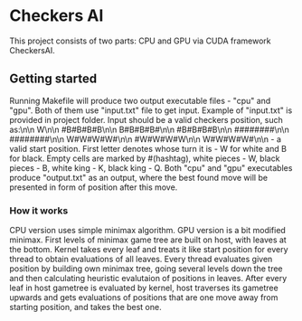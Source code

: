 # Checkers AI

This project consists of two parts: CPU and GPU via CUDA framework CheckersAI.

## Getting started

Running Makefile will produce two output executable files - "cpu" and "gpu". Both of them use "input.txt" file to get input. Example of "input.txt" is provided in project folder. Input should be a valid checkers position, such as:\n\n
W\n\n
\#B#B#B#B\n\n
B#B#B#B#\n\n
\#B#B#B#B\n\n
\########\n\n
\########\n\n
W#W#W#W#\n\n
\#W#W#W#W\n\n
W#W#W#W#\n\n
\- a valid start position. First letter denotes whose turn it is - W for white and B for black. Empty cells are marked by #(hashtag), white pieces - W, black pieces - B, white king - K, black king - Q.
Both "cpu" and "gpu" executables produce "output.txt" as an output, where the best found move will be presented in form of position after this move.


### How it works

CPU version uses simple minimax algorithm.
GPU version is a bit modified minimax. First levels of minimax game tree are built on host, with leaves at the bottom. Kernel takes every leaf and treats it like start position for every thread to obtain evaluations of all leaves. Every thread evaluates given position by building own minimax tree, going several levels down the tree and then calculating heuristic evalutaion of positions in leaves. After every leaf in host gametree is evaluated by kernel, host traverses its gametree upwards and gets evaluations of positions that are one move away from starting position, and takes the best one. 